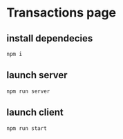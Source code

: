 # Transactions page

## install dependecies
```
npm i
```

## launch server
```
npm run server
```

## launch client 
```
npm run start
```
